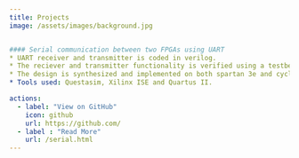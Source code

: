 ```yaml
---
title: Projects
image: /assets/images/background.jpg


#### Serial communication between two FPGAs using UART
* UART receiver and transmitter is coded in verilog.
* The reciever and transmitter functionality is verified using a testbench.
* The design is synthesized and implemented on both spartan 3e and cyclone IV FPGA.
* Tools used: Questasim, Xilinx ISE and Quartus II.

actions:
  - label: "View on GitHub"
    icon: github
    url: https://github.com/
  - label : "Read More"
    url: /serial.html
---
```

